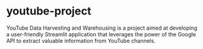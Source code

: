 # youtube-project
YouTube Data Harvesting and Warehousing is a project aimed at developing a user-friendly Streamlit application that leverages the power of the Google API to extract valuable information from YouTube channels.
